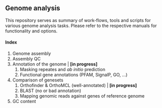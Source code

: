 ## Genome analysis

This repository serves as summary of work-flows, tools and scripts for various genome analysis tasks. Please refer to the respective manuals for functionality and options. 

#### Index

1. Genome assembly
2. Assembly QC
3. Annotation of the genome | **[in progress]**
   1. Masking repeates and *ab initio* prediction
   2. Functional gene annotations (PFAM, SignalP, GO, ...)
4. Comparison of genesets
   1. Orthofinder & OrthoMCL (well-annotated) | **[in progress]**
   2. BLAST (no or bad annotation)
   3. Mapping genomic reads against genes of reference genome
5. GC content

